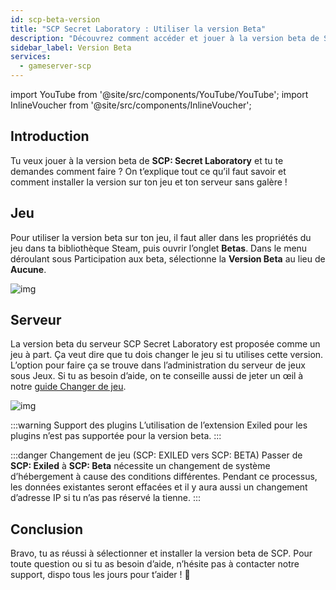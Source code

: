 ```yaml
---
id: scp-beta-version
title: "SCP Secret Laboratory : Utiliser la version Beta"
description: "Découvrez comment accéder et jouer à la version beta de SCP: Secret Laboratory sur votre jeu et serveur pour profiter des dernières fonctionnalités → En savoir plus maintenant"
sidebar_label: Version Beta
services:
  - gameserver-scp
---
```


import YouTube from '@site/src/components/YouTube/YouTube';
import InlineVoucher from '@site/src/components/InlineVoucher';

## Introduction

Tu veux jouer à la version beta de **SCP: Secret Laboratory** et tu te demandes comment faire ? On t’explique tout ce qu’il faut savoir et comment installer la version sur ton jeu et ton serveur sans galère !

<InlineVoucher />


## Jeu

Pour utiliser la version beta sur ton jeu, il faut aller dans les propriétés du jeu dans ta bibliothèque Steam, puis ouvrir l’onglet **Betas**. Dans le menu déroulant sous Participation aux beta, sélectionne la **Version Beta** au lieu de **Aucune**.

![img](https://screensaver01.zap-hosting.com/index.php/s/BSn8E3D7JBgM6Dy/preview)



## Serveur

La version beta du serveur SCP Secret Laboratory est proposée comme un jeu à part. Ça veut dire que tu dois changer le jeu si tu utilises cette version. L’option pour faire ça se trouve dans l’administration du serveur de jeux sous Jeux. Si tu as besoin d’aide, on te conseille aussi de jeter un œil à notre [guide Changer de jeu](gameserver-gameswitch.md).



![img](https://screensaver01.zap-hosting.com/index.php/s/BZwaxoknbmFKCJB/preview)



:::warning Support des plugins
L’utilisation de l’extension Exiled pour les plugins n’est pas supportée pour la version beta.
:::

:::danger Changement de jeu (SCP: EXILED vers SCP: BETA)
Passer de **SCP: Exiled** à **SCP: Beta** nécessite un changement de système d’hébergement à cause des conditions différentes. Pendant ce processus, les données existantes seront effacées et il y aura aussi un changement d’adresse IP si tu n’as pas réservé la tienne.
:::


## Conclusion

Bravo, tu as réussi à sélectionner et installer la version beta de SCP. Pour toute question ou si tu as besoin d’aide, n’hésite pas à contacter notre support, dispo tous les jours pour t’aider ! 🙂






<InlineVoucher />